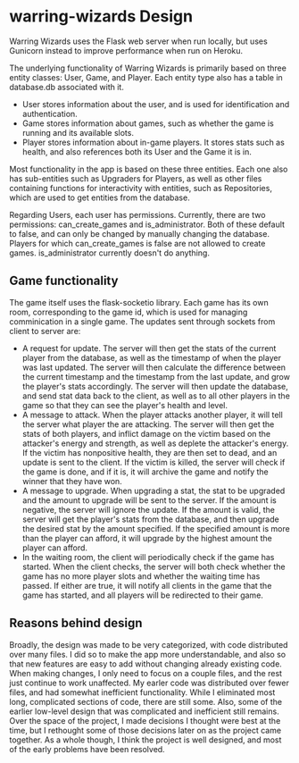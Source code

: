 # warring-wizards Design

Warring Wizards uses the Flask web server when run locally, but uses Gunicorn instead to improve performance when run on Heroku.
  
The underlying functionality of Warring Wizards is primarily based on three entity classes: User, Game, and Player. Each entity type also has a table in database.db associated with it. 

* User stores information about the user, and is used for identification and authentication.
* Game stores information about games, such as whether the game is running and its available slots.
* Player stores information about in-game players. It stores stats such as health, and also references both its User and the Game it is in.

Most functionality in the app is based on these three entities. Each one also has sub-entities such as Upgraders for Players, as well as other files containing functions for interactivity with entities, such as Repositories, which are used to get entities from the database.

Regarding Users, each user has permissions. Currently, there are two permissions: can_create_games and is_administrator. Both of these default to false, and can only be changed by manually changing the database.
Players for which can_create_games is false are not allowed to create games.
is_administrator currently doesn't do anything.

## Game functionality

The game itself uses the flask-socketio library. Each game has its own room, corresponding to the game id, which is used for managing comminication in a single game. The updates sent through sockets from client to server are:

* A request for update. The server will then get the stats of the current player from the database, as well as the timestamp of when the player was last updated. The server will then calculate the difference between the current timestamp and the timestamp from the last update, and grow the player's stats accordingly. The server will then update the database, and send stat data back to the client, as well as to all other players in the game so that they can see the player's health and level.
* A message to attack. When the player attacks another player, it will tell the server what player the are attacking. The server will then get the stats of both players, and inflict damage on the victim based on the attacker's energy and strength, as well as deplete the attacker's energy. If the victim has nonpositive health, they are then set to dead, and an update is sent to the client. If the victim is killed, the server will check if the game is done, and if it is, it will archive the game and notify the winner that they have won.
* A message to upgrade. When upgrading a stat, the stat to be upgraded and the amount to upgrade will be sent to the server. If the amount is negative, the server will ignore the update. If the amount is valid, the server will get the player's stats from the database, and then upgrade the desired stat by the amount specified. If the specified amount is more than the player can afford, it will upgrade by the highest amount the player can afford.
* In the waiting room, the client will periodically check if the game has started. When the client checks, the server will both check whether the game has no more player slots and whether the waiting time has passed. If either are true, it will notify all clients in the game that the game has started, and all players will be redirected to their game.

## Reasons behind design

Broadly, the design was made to be very categorized, with code distributed over many files. I did so to make the app more understandable, and also so that new features are easy to add without changing already existing code. When making changes, I only need to focus on a couple files, and the rest just continue to work unaffected. My earler code was distributed over fewer files, and had somewhat inefficient functionality. While I eliminated most long, complicated sections of code, there are still some. Also, some of the earlier low-level design that was complicated and inefficient still remains. Over the space of the project, I made decisions I thought were best at the time, but I rethought some of those decisions later on as the project came together. As a whole though, I think the project is well designed, and most of the early problems have been resolved.
